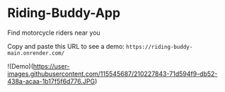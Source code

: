 # Riding-Buddy-App
Find motorcycle riders near you

Copy and paste this URL to see a demo: 
`https://riding-buddy-main.onrender.com/`

!(Demo)(https://user-images.githubusercontent.com/115545687/210227843-71d594f9-db52-438a-acaa-1b17f5f6d776.JPG)
